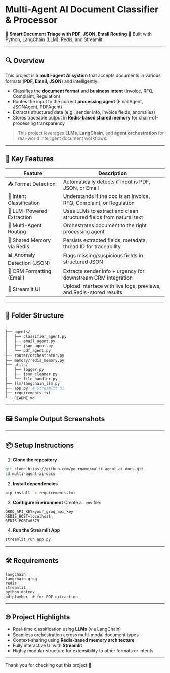 # Multi-Agent AI Document Classifier & Processor

🚀 **Smart Document Triage with PDF, JSON, Email Routing**
📁 Built with Python, LangChain (LLM), Redis, and Streamlit

---

## 🔍 Overview

This project is a **multi-agent AI system** that accepts documents in various formats (**PDF, Email, JSON**) and intelligently:

* Classifies the **document format** and **business intent** (Invoice, RFQ, Complaint, Regulation)
* Routes the input to the correct **processing agent** (EmailAgent, JSONAgent, PDFAgent)
* Extracts structured data (e.g., sender info, invoice fields, anomalies)
* Stores traceable output in **Redis-based shared memory** for chain-of-processing transparency

> This project leverages **LLMs**, **LangChain**, and **agent orchestration** for real-world intelligent document workflows.

---

## 🧠 Key Features

| Feature                     | Description                                                         |
| --------------------------- | ------------------------------------------------------------------- |
| 📤 Format Detection         | Automatically detects if input is PDF, JSON, or Email               |
| 🧾 Intent Classification    | Understands if the doc is an Invoice, RFQ, Complaint, or Regulation |
| 🧠 LLM-Powered Extraction   | Uses LLMs to extract and clean structured fields from natural text  |
| 🔁 Multi-Agent Routing      | Orchestrates document to the right processing agent                 |
| 🧩 Shared Memory via Redis  | Persists extracted fields, metadata, thread ID for traceability     |
| 📊 Anomaly Detection (JSON) | Flags missing/suspicious fields in structured JSON                  |
| 📨 CRM Formatting (Email)   | Extracts sender info + urgency for downstream CRM integration       |
| 📄 Streamlit UI             | Upload interface with live logs, previews, and Redis-stored results |

---

## 📁 Folder Structure

```bash
.
├── agents/
│   ├── classifier_agent.py
│   ├── email_agent.py
│   ├── json_agent.py
│   └── pdf_agent.py
├── router/orchestrator.py
├── memory/redis_memory.py
├── utils/
│   ├── logger.py
│   ├── json_cleaner.py
│   └── file_handler.py
├── llm/langchain_llm.py
├── app.py  # Streamlit UI
├── requirements.txt
└── README.md
```

---

## 🖼️ Sample Output Screenshots



---

## 📦 Setup Instructions

1. **Clone the repository**

```bash
git clone https://github.com/yourname/multi-agent-ai-docs.git
cd multi-agent-ai-docs
```

2. **Install dependencies**

```bash
pip install -r requirements.txt
```

3. **Configure Environment**
   Create a `.env` file:

```env
GROQ_API_KEY=your_groq_api_key
REDIS_HOST=localhost
REDIS_PORT=6379
```

4. **Run the Streamlit App**

```bash
streamlit run app.py
```

---

## 🛠️ Requirements

```
langchain
langchain-groq
redis
streamlit
python-dotenv
pdfplumber  # for PDF extraction
```

---

## 🌐 Project Highlights

* Real-time classification using **LLMs** (via LangChain)
* Seamless orchestration across multi-modal document types
* Context-sharing using **Redis-based memory architecture**
* Fully interactive UI with **Streamlit**
* Highly modular structure for extensibility to other formats or intents


---

Thank you for checking out this project 🙌
